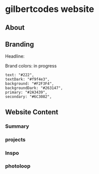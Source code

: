 # gilbertcodes website

## About

## Branding

Headline:

Brand colors: in progress

    text: "#222",
    textDark: "#f9f4e3",
    background: "#F2F3F4",
    backgroundDark: "#263147",
    primary: "#2A3439",
    secondary: "#6C3082",

## Website Content

### Summary

### projects

### Inspo

### photoloop

